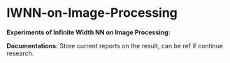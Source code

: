 # IWNN-on-Image-Processing

<b>Experiments of Infinite Width NN on Image Processing: </b>
<br>

<b>Documentations:</b> Store current reports on the result, can be ref if continue research.
